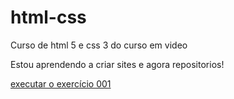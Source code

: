 # html-css
 Curso de html 5 e css 3 do curso em video

Estou aprendendo a criar sites e agora repositorios!

<a href="https://brendabali.github.io/html-css/exercicios/ex001/index/html"> executar o exercício 001 </a>